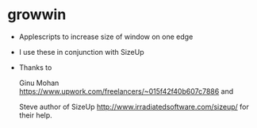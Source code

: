 # growwin

* Applescripts to increase size of window on one edge

* I use these in conjunction with SizeUp

* Thanks to 

  Ginu Mohan https://www.upwork.com/freelancers/~015f42f40b607c7886 and 

  Steve author of SizeUp http://www.irradiatedsoftware.com/sizeup/ for their help.
